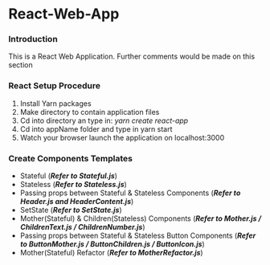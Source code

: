# React-Web-App
### Introduction
This is a React Web Application. Further comments would be made on this section

### React Setup Procedure
1. Install Yarn packages
2. Make directory to contain application files
3. Cd into directory an type in: _yarn create react-app <appName>_
4. Cd into appName folder and type in yarn start
5. Watch your browser launch the application on localhost:3000


### Create Components Templates
- Stateful    (**_Refer to Stateful.js_**)
- Stateless   (**_Refer to Stateless.js_**)
- Passing props between Stateful & Stateless Components   (**_Refer to Header.js and HeaderContent.js_**)
- SetState    (**_Refer to SetState.js_**)   
- Mother(Stateful) & Children(Stateless) Components     (**_Refer to Mother.js / ChildrenText.js / ChildrenNumber.js_**)
- Passing props between Stateful & Stateless Button Components   (**_Refer to ButtonMother.js / ButtonChildren.js / ButtonIcon.js_**)
- Mother(Stateful) Refactor   (**_Refer to MotherRefactor.js_**)
